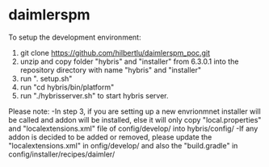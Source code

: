 # daimlerspm

To setup the development environment:
1. git clone https://github.com/hilbertlu/daimlerspm_poc.git
2. unzip and copy folder "hybris" and "installer" from 6.3.0.1 into the repository directory with name "hybris" and "installer"
3. run ". setup.sh"
4. run "cd hybris/bin/platform"
5. run "./hybrisserver.sh" to start hybris server.


Please note:
-In step 3, if you are setting up a new envrionmnet installer will be called and addon will be installed, else it will only copy "local.properties" and "localextensions.xml" file of config/develop/ into hybris/config/
-If any addon is decided to be added or removed, please update the "localextensions.xml" in onfig/develop/ and also the "build.gradle" in config/installer/recipes/daimler/


